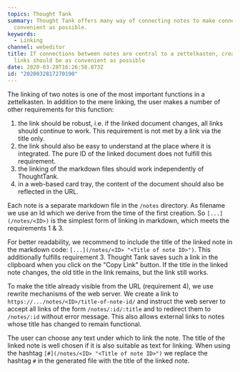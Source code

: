 ```yaml
---
topics: Thought Tank
summary: Thought Tank offers many way of connecting notes to make connection as
  convenient as possible.
keywords:
  - Linking
channel: webeditor
title: If connections between notes are central to a zettelkasten, creating
  links should be as convenient as possible
date: 2020-03-28T16:26:58.873Z
id: "2020032817270190"
---
```

The linking of two notes is one of the most important functions in a zettelkasten.
In addition to the mere linking, the user makes a number of other requirements for this function:

1. the link should be robust, i.e. if the linked document changes, all links should continue to work. This requirement is not met by a link via the title only. 
2. the link should also be easy to understand at the place where it is integrated. The pure ID of the linked document does not fulfill this requirement.
3. the linking of the markdown files should work independently of ThoughtTank.
4. in a web-based card tray, the content of the document should also be reflected in the URL.

Each note is a separate markdown file in the `/notes` directory.
As filename we use an Id which we derive from the time of the first creation.
So `[...](/notes/<ID>)` is the simplest form of linking in markdown, which meets the requirements 1 & 3.

For better readability, we recommend to include the title of the linked note in the markdown code: `[...](/notes/<ID> "<Title of note ID>")`. This additionally fulfills requirement 3. Thought Tank saves such a link in the clipboard when you click on the "Copy Link" button. If the title in the linked note changes, the old title in the link remains, but the link still works.

To make the title already visible from the URL (requirement 4), we use rewrite mechanisms of the web server. We create a link to `https://.../notes/<ID>/title-of-note-id/` and instruct the web server to accept all links of the form `/notes/:id/:title` and to redirect them to `/notes/:id` without error message. This also allows external links to notes whose title has changed to remain functional.

The user can choose any text under which to link the note. The title of the linked note is well chosen if it is also suitable as text for linking. When using the hashtag `[#](/notes/<ID> "<Title of note ID>")` we replace the hashtag `#` in the generated file with the title of the linked note.
